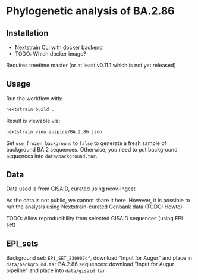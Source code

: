 # Phylogenetic analysis of BA.2.86

## Installation

- Nextstrain CLI with docker backend
- TODO: Which docker image?

Requires treetime master (or at least v0.11.1 which is not yet released)

## Usage

Run the workflow with:

```bash
nextstrain build .
```

Result is viewable via:

```bash
nextstrain view auspice/BA.2.86.json
```

Set `use_frozen_background` to `false` to generate a fresh sample of background BA.2 sequences.
Otherwise, you need to put background sequences into `data/background.tar`.

## Data

Data used is from GISAID, curated using ncov-ingest

As the data is not public, we cannot share it here. However, it is possible to run the analysis using Nextstrain-curated Genbank data (TODO: Howto)

TODO: Allow reproducibility from selected GISAID sequences (using EPI set)

## EPI_sets

Background set: `EPI_SET_230907cf`, download "Input for Augur" and place in `data/background.tar`
BA.2.86 sequences: download "Input for Augur pipeline" and place into `data/gisaid.tar`